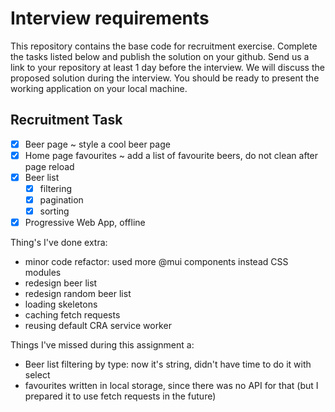 # Interview requirements

This repository contains the base code for recruitment exercise. Complete the tasks listed below and publish the solution on your github. Send us a link to your repository at least 1 day before the interview.
We will discuss the proposed solution during the interview. You should be ready to present the working application on your local machine.

## Recruitment Task

- [x] Beer page ~ style a cool beer page
- [x] Home page favourites ~ add a list of favourite beers, do not clean after page reload
- [x] Beer list
    - [x] filtering
    - [x] pagination
    - [x] sorting
- [x] Progressive Web App, offline

Thing's I've done extra:
- minor code refactor: used more @mui components instead CSS modules
- redesign beer list
- redesign random beer list
- loading skeletons
- caching fetch requests
- reusing default CRA service worker

Things I've missed during this assignment a:
- Beer list filtering by type: now it's string, didn't have time to do it with select
- favourites written in local storage, since there was no API for that (but I prepared it to use fetch requests in the future)